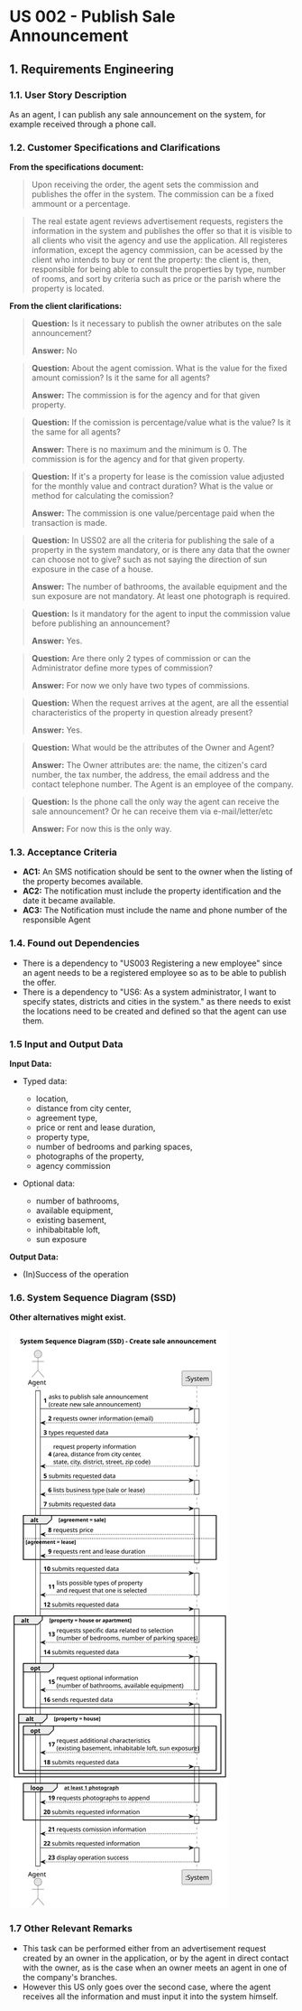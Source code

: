 # US 002 - Publish Sale Announcement 

## 1. Requirements Engineering


### 1.1. User Story Description


As an agent, I can publish any sale announcement on the system, for
example received through a phone call.



### 1.2. Customer Specifications and Clarifications 


**From the specifications document:**

>	Upon receiving the order, the agent sets the commission and publishes the offer in the system. The commission can be a fixed ammount or a percentage.

>	The real estate agent reviews advertisement requests, registers the information in the system and publishes the offer so that it is visible to all clients who visit the agency and use the application. All registeres information, except the agency commission, can be acessed by the client who intends to buy or rent the property: the client is, then, responsible for being able to consult the properties by type, number of rooms, and sort by criteria such as price or the parish where the property is located. 




**From the client clarifications:**

> **Question:** Is it necessary to publish the owner atributes on the sale announcement? 
> 
> **Answer:** No

> **Question:** About the agent comission. What is the value for the fixed amount comission? Is it the same for all agents?
>
> **Answer:** The commission is for the agency and for that given property.


> **Question:** If the comission is percentage/value what is the value? Is it the same for all agents?
>
> **Answer:** There is no maximum and the minimum is 0. The commission is for the agency and for that given property. 


> **Question:** If it's a property for lease is the comission value adjusted for the monthly value and contract duration? What is the value or method for calculating the comission?
>
> **Answer:** The commission is one value/percentage paid when the transaction is made.


> **Question:** In USS02 are all the criteria for publishing the sale of a property in the system mandatory, or is there any data that the owner can choose not to give? such as not saying the direction of sun exposure in the case of a house.
>
> **Answer:** The number of bathrooms, the available equipment and the sun exposure are not mandatory. At least one photograph is required.



> **Question:** Is it mandatory for the agent to input the commission value before publishing an announcement?
>
> **Answer:** Yes.


> **Question:** Are there only 2 types of commission or can the Administrator define more types of commission?
>
> **Answer:** For now we only have two types of commissions.


> **Question:** When the request arrives at the agent, are all the essential characteristics of the property in question already present?
>
> **Answer:** Yes.


> **Question:** What would be the attributes of the Owner and Agent?
>
> **Answer:** The Owner attributes are: the name, the citizen's card number, the tax number, the address, the email address and the contact
telephone number. The Agent is an employee of the company.


> **Question:** Is the phone call the only way the agent can receive the sale announcement? Or he can receive them via e-mail/letter/etc
>
> **Answer:** For now this is the only way. 

### 1.3. Acceptance Criteria

* **AC1:** An SMS notification should be sent to the owner when the listing of the property becomes available.
* **AC2:** The notification must include the property identification and the date it
became available.
* **AC3:** The Notification must include the name and phone number of the
responsible Agent


### 1.4. Found out Dependencies


* There is a dependency to "US003 Registering a new employee" since an agent needs to be a registered employee so as to be able to publish the offer.
* There is a dependency to "US6: As a system administrator, I want to specify states, districts and cities in the system." as there needs to exist the locations need to be created and defined so that the agent can use them.


### 1.5 Input and Output Data


**Input Data:**

* Typed data:
    * location,
    * distance from city center,
    * agreement type,
    * price or rent and lease duration,
    * property type,
    * number of bedrooms and parking spaces,
    * photographs of the property,
	* agency commission
  
* Optional data:
    * number of bathrooms,
    * available equipment,
    * existing basement,
	* inhibabitable loft,
	* sun exposure


**Output Data:**

* (In)Success of the operation

### 1.6. System Sequence Diagram (SSD)

**Other alternatives might exist.**

![System Sequence Diagram - Alternative One](svg/us002-system-sequence-diagram.svg)

### 1.7 Other Relevant Remarks

* This task can be performed either from an advertisement request created by an owner in the application, or by the agent in direct contact with the owner, as is the case when an owner meets an agent in one of the company's branches. 
* However this US only goes over the second case, where the agent receives all the information and must input it into the system himself.
